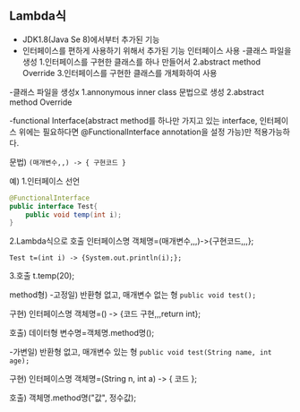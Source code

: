 ## Lambda식
- JDK1.8(Java Se 8)에서부터 추가된 기능
- 인터페이스를 편하게 사용하기 위해서 추가된 기능
인터페이스 사용
-클래스 파일을 생성
1.인터페이스를 구현한 클래스를 하나 만들어서
2.abstract method Override
3.인터페이스를 구현한 클래스를 개체화하여 사용

-클래스 파일을 생성x
1.annonymous inner class 문법으로 생성
2.abstract method Override

-functional Interface(abstract method를 하나만 가지고 있는 interface, 인터페이스 위에는 필요하다면 @FunctionalInterface annotation을 설정 가능)만 적용가능하다.

문법)
``(매개변수,,) -> { 구현코드 }``

예)
1.인터페이스 선언

```java
@FunctionalInterface
public interface Test{
	public void temp(int i);
}
```

2.Lambda식으로 호출
인터페이스명 객체명=(매개변수,,,)->{구현코드,,,};

``Test t=(int i) -> {System.out.println(i);};``

3.호출
t.temp(20);

method형)
-고정일) 반환형 없고, 매개변수 없는 형
``public void test();``

구현)
인터페이스명 객체명=() -> {코드 구현,,,return int};

호출)
데이터형 변수명=객체명.method명();

-가변일) 반환형 없고, 매개변수 있는 형
``public void test(String name, int age);``

구현)
인터페이스명 객체명=(String n, int a) -> { 코드 };

호출)
객체명.method명("값", 정수값);